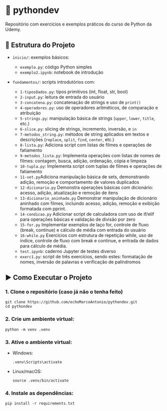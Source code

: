 # 📘 pythondev

Repositório com exercícios e exemplos práticos do curso de Python da Udemy.

## 📂 Estrutura do Projeto

- `inicio/`: exemplos básicos:
  - `exemplo.py`: código Python simples
  - `exemplo2.ipynb`: notebook de introdução

- `fundamentos/`: scripts introdutórios com:
  - `1-tiposDados.py`: tipos primitivos (int, float, str, bool)
  - `2-input.py`: leitura de entrada do usuário
  - `3-concatena.py`: concatenação de strings e uso de `print()`
  - `4-operadores.py`: uso de operadores aritméticos, de comparação e atribuição
  - `5-strings.py`: manipulação básica de strings (`upper`, `lower`, `title`, etc.)
  - `6-slice.py`: slicing de strings, incremento, inversão, e `in`
  - `7-metodos_string.py`: métodos de string aplicados em textos e descrições (`replace`, `split`, `find`, `center`, etc.)
  - `8-lista.py`: Adiciona script com listas de filmes e operações de fatiamento
  - `9-metodos_lista.py`: Implementa operações com listas de nomes de filmes: contagem, busca, adição, ordenação, cópia e limpeza
  - `10-tupla.py`: Implementa script com tuplas de filmes e operações de fatiamento
  - `11-set.py`Adiciona manipulação básica de sets, demonstrando adição, remoção e comportamento de valores duplicados
  - `12-dicionario.py` Demonstra operações básicas com dicionário: acesso, adição, atualização e remoção de itens
  - `13-dicionario_aninhado.py` Demonstrar manipulação de dicionário aninhado com filmes, incluindo acesso, adição, remoção e exibição formatada com pprint.
  - `14-condicao.py` Adicionar script de calculadora com uso de if/elif para operações básicas e validação de divisão por zero
  - `15-for.py` Implementar exemplos de laço for, controle de fluxo (break, continue) e cálculo de média com entrada do usuário
  - `16-while.py` Exercícios com estrutura de repetição while, uso de índice, controle de fluxo com break e continue,  e entrada de dados para cálculo de média.
  - `test.ipynb`: caderno Jupyter de testes diverso
  - `exerc1.py`: script de três exercícios, sendo estes: formatação de nomes, inversão de palavras e verificação de palíndromos

## ▶️ Como Executar o Projeto

### 1. Clone o repositório (caso já não o tenha feito)

```
git clone https://github.com/echoMarcoAntonio/pythondev.git
cd pythondev
```

### 2. Crie um ambiente virtual:

  ```
python -m venv .venv
  ```

### 3. Ative o ambiente virtual:

- Windows:
  ```
  .venv\Scripts\activate
  ```
- Linux/macOS:
  ```
  source .venv/bin/activate
  ```

### 4. Instale as dependências:

  ```
pip install -r requirements.txt
  ```


